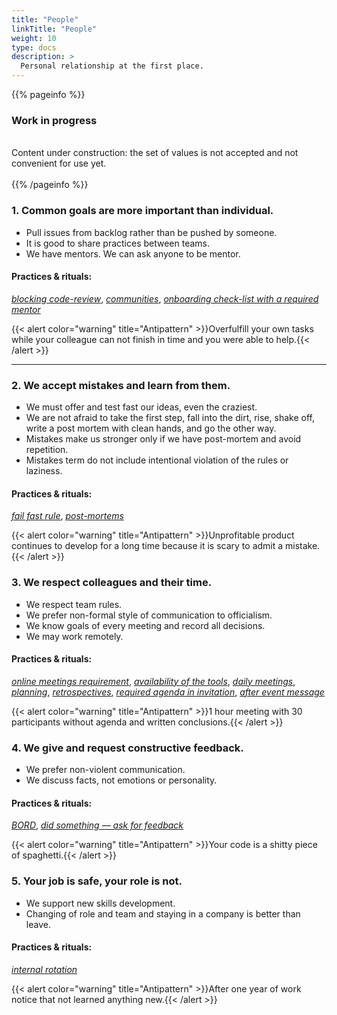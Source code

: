```yaml
---
title: "People"
linkTitle: "People"
weight: 10
type: docs
description: >
  Personal relationship at the first place.
---
```


{{% pageinfo %}}
<h3>Work in progress</h3><br />
Content under construction: the set of values is not accepted and not convenient for use yet. <br /><br />
{{% /pageinfo %}}

### 1. Common goals are more important than individual.

* Pull issues from backlog rather than be pushed by someone. 
* It is good to share practices between teams. 
* We have mentors. We can ask anyone to be mentor. 

#### Practices & rituals: 
*[blocking code-review](../../glossary/#blocking-code-review)*, *[communities](../../glossary/#communities)*, *[onboarding check-list with a required mentor](../../glossary/#onboarding-check-list)*

{{< alert color="warning" title="Antipattern" >}}Overfulfill your own tasks while your colleague can not finish in time and you were able to help.{{< /alert >}}

<hr>

### 2. We accept mistakes and learn from them.

* We must offer and test fast our ideas, even the craziest.
* We are not afraid to take the first step, fall into the dirt, rise, shake off, write a post mortem with clean hands, and go the other way. 
* Mistakes make us stronger only if we have post-mortem and avoid repetition. 
* Mistakes term do not include intentional violation of the rules or laziness. 

#### Practices & rituals: 
*[fail fast rule](../../glossary/#fail-fast-rule)*, *[post-mortems](../../glossary/#post-mortem)*

{{< alert color="warning" title="Antipattern" >}}Unprofitable product continues to develop for a long time because it is scary to admit a mistake.{{< /alert >}}

### 3. We respect colleagues and their time.

* We respect team rules. 
* We prefer non-formal style of communication to officialism.
* We know goals of every meeting and record all decisions.
* We may work remotely. 

#### Practices & rituals: 
*[online meetings requirement](../../glossary/#online-meetings-requirement)*, *[availability of the tools](../../glossary/#availability-of-the-tools)*, *[daily meetings](../../glossary/#daily-meeting)*, *[planning](../../glossary/#planning-of-the-sprint)*, *[retrospectives](../../glossary/#retrospective)*, *[required agenda in invitation](../../glossary/#required-agenda-in-invitation)*, *[after event message](../../glossary/#after-event-message)*

{{< alert color="warning" title="Antipattern" >}}1 hour meeting with 30 participants without agenda and written conclusions.{{< /alert >}}

### 4. We give and request constructive feedback.

* We prefer non-violent communication.
* We discuss facts, not emotions or personality.

#### Practices & rituals: 
*[BORD](../../glossary/#bord)*, *[did something — ask for feedback](../../glossary/#did-something-ask-for-feedback)*

{{< alert color="warning" title="Antipattern" >}}Your code is a shitty piece of spaghetti.{{< /alert >}}

### 5. Your job is safe, your role is not.

* We support new skills development.
* Changing of role and team and staying in a company is better than leave.

#### Practices & rituals:
*[internal rotation](../../glossary/#internal-rotation)*

{{< alert color="warning" title="Antipattern" >}}After one year of work notice that not learned anything new.{{< /alert >}}
